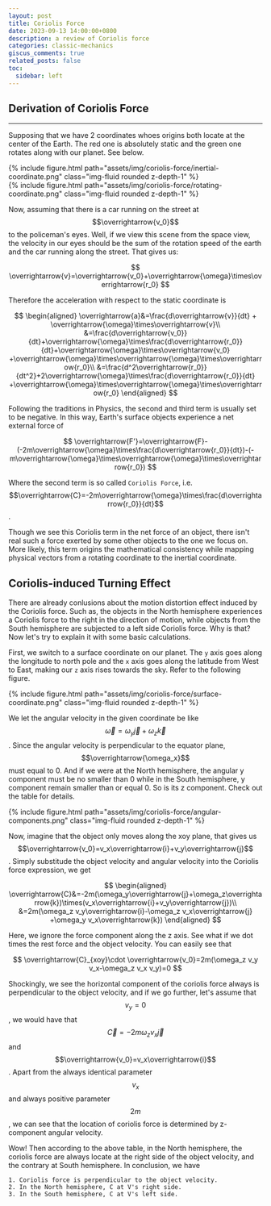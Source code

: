 ```yaml
---
layout: post
title: Coriolis Force
date: 2023-09-13 14:00:00+0800
description: a review of Coriolis force
categories: classic-mechanics
giscus_comments: true
related_posts: false
toc:
  sidebar: left
---
```


## Derivation of Coriolis Force
---

Supposing that we have 2 coordinates whoes origins both locate at the center of the Earth. The red one is absolutely static and the green one rotates along with our planet. See below.

<div class="row mt-3">
    <div class="col-sm mt-3 mt-md-0">
        {% include figure.html path="assets/img/coriolis-force/inertial-coordinate.png" class="img-fluid rounded z-depth-1" %}
    </div>
    <div class="col-sm mt-3 mt-md-0">
        {% include figure.html path="assets/img/coriolis-force/rotating-coordinate.png" class="img-fluid rounded z-depth-1" %}
    </div>
</div>

Now, assuming that there is a car running on the street at $$\overrightarrow{v_0}$$ to the policeman's eyes. Well, if we view this scene from the space view, the velocity in our eyes should be the sum of the rotation speed of the earth and the car running along the street. That gives us:

$$
\overrightarrow{v}=\overrightarrow{v_0}+\overrightarrow{\omega}\times\overrightarrow{r_0}
$$

Therefore the acceleration with respect to the static coordinate is 

$$
\begin{aligned}
\overrightarrow{a}&=\frac{d\overrightarrow{v}}{dt} + \overrightarrow{\omega}\times\overrightarrow{v}\\
&=\frac{d\overrightarrow{v_0}}{dt}+\overrightarrow{\omega}\times\frac{d\overrightarrow{r_0}}{dt}+\overrightarrow{\omega}\times\overrightarrow{v_0}
+\overrightarrow{\omega}\times\overrightarrow{\omega}\times\overrightarrow{r_0}\\
&=\frac{d^2\overrightarrow{r_0}}{dt^2}+2\overrightarrow{\omega}\times\frac{d\overrightarrow{r_0}}{dt}
+\overrightarrow{\omega}\times\overrightarrow{\omega}\times\overrightarrow{r_0}
\end{aligned}
$$

Following the traditions in Physics, the second and third term is usually set to be negative. In this way, Earth's surface objects experience a net external force of 

$$
\overrightarrow{F'}=\overrightarrow{F}-(-2m\overrightarrow{\omega}\times\frac{d\overrightarrow{r_0}}{dt})-(-m\overrightarrow{\omega}\times\overrightarrow{\omega}\times\overrightarrow{r_0})
$$

Where the second term is so called `Coriolis Force`, i.e. $$\overrightarrow{C}=-2m\overrightarrow{\omega}\times\frac{d\overrightarrow{r_0}}{dt}$$.

Though we see this Coriolis term in the net force of an object, there isn't real such a force exerted by some other objects to the one we focus on. More likely, this term origins the mathematical consistency while mapping physical vectors from a rotating coordinate to the inertial coordinate.

## Coriolis-induced Turning Effect

There are already conlusions about the motion distortion effect induced by the Coriolis force. Such as, the objects in the North hemisphere experiences a Coriolis force to the right in the direction of motion, while objects from the South hemisphere are subjected to a left side Coriolis force. Why is that? Now let's try to explain it with some basic calculations.

First, we switch to a surface coordinate on our planet. The `y` axis goes along the longitude to north pole and the `x` axis goes along the latitude from West to East, making our `z` axis rises towards the sky. Refer to the following figure. 

<div class="row mt-3">
    <div class="col-sm mt-3 mt-md-0">
        {% include figure.html path="assets/img/coriolis-force/surface-coordinate.png" class="img-fluid rounded z-depth-1" %}
    </div>
</div>

We let the angular velocity in the given coordinate be like $$\overrightarrow{\omega}=\omega_y\overrightarrow{j}+\omega_z\overrightarrow{k}$$. Since the angular velocity is perpendicular to the equator plane, $$\overrightarrow{\omega_x}$$ must equal to 0. And if we were at the North hemisphere, the angular y component must be no smaller than 0 while in the South hemisphere, y component remain smaller than or equal 0. So is its z component. Check out the table for details.

<div class="row mt-3">
    <div class="col-sm mt-3 mt-md-0">
        {% include figure.html path="assets/img/coriolis-force/angular-components.png" class="img-fluid rounded z-depth-1" %}
    </div>
</div>

Now, imagine that the object only moves along the xoy plane, that gives us $$\overrightarrow{v_0}=v_x\overrightarrow{i}+v_y\overrightarrow{j}$$. Simply substitude the object velocity and angular velocity into the Coriolis force expression, we get

$$
\begin{aligned}
\overrightarrow{C}&=-2m(\omega_y\overrightarrow{j}+\omega_z\overrightarrow{k})\times(v_x\overrightarrow{i}+v_y\overrightarrow{j})\\
&=2m(\omega_z v_y\overrightarrow{i}-\omega_z v_x\overrightarrow{j} +\omega_y v_x\overrightarrow{k})
\end{aligned}
$$

Here, we ignore the force component along the z axis. See what if we dot times the rest force and the object velocity. You can easily see that

$$
\overrightarrow{C}_{xoy}\cdot \overrightarrow{v_0}=2m(\omega_z v_y v_x-\omega_z v_x v_y)=0
$$

Shockingly, we see the horizontal component of the coriolis force always is perpendicular to the object velocity, and if we go further, let's assume that $$v_y=0$$, we would have that $$\overrightarrow{C}=-2m\omega_z v_x\overrightarrow{j}$$ and $$\overrightarrow{v_0}=v_x\overrightarrow{i}$$. Apart from the always identical parameter $$v_x$$ and always positive parameter $$2m$$, we can see that the location of coriolis force is determined by z-component angular velocity. 

Wow! Then according to the above table, in the North hemisphere, the coriolis force are always locate at the right side of the object velocity, and the contrary at South hemisphere. In conclusion, we have

```
1. Coriolis force is perpendicular to the object velocity.
2. In the North hemisphere, C at V's right side.
3. In the South hemisphere, C at V's left side.
```
